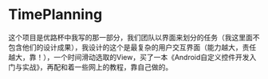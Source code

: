 # TimePlanning
这个项目是优路杯中我写的那一部分，我们团队以界面来划分的任务（我这里面不包含他们的设计成果），我设计的这个是最复杂的用户交互界面（能力越大，责任越大，靠！），一个时间滑动选取的View，买了一本《Android自定义控件开发入门与实战》，再配和着一些网上的教程，靠自己做的。
